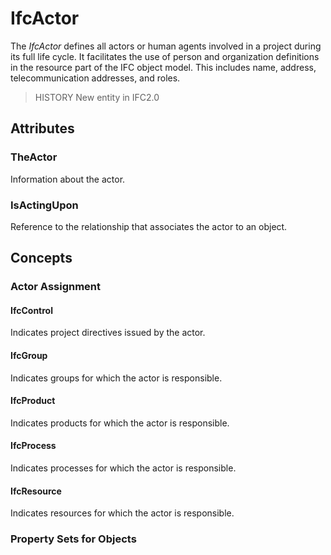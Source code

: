 # IfcActor

The _IfcActor_ defines all actors or human agents involved in a project during its full life cycle. It facilitates the use of person and organization definitions in the resource part of the IFC object model. This includes name, address, telecommunication addresses, and roles.<!-- end of definition -->

> HISTORY  New entity in IFC2.0

## Attributes

### TheActor
Information about the actor.

### IsActingUpon
Reference to the relationship that associates the actor to an object.

## Concepts

### Actor Assignment



#### IfcControl

Indicates project directives issued by the actor.

#### IfcGroup

Indicates groups for which the actor is responsible.

#### IfcProduct

Indicates products for which the actor is responsible.

#### IfcProcess

Indicates processes for which the actor is responsible.

#### IfcResource

Indicates resources for which the actor is responsible.

### Property Sets for Objects



